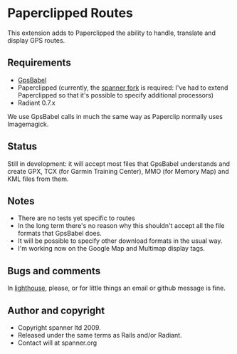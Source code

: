 # Paperclipped Routes

This extension adds to Paperclipped the ability to handle, translate and display GPS routes.

## Requirements

* [GpsBabel](http://www.gpsbabel.org/)
* Paperclipped (currently, the [spanner fork](https://github.com/spanner/paperclipped/tree) is required: I've had to extend Paperclipped so that it's possible to specify additional processors)
* Radiant 0.7.x

We use GpsBabel calls in much the same way as Paperclip normally uses Imagemagick. 

## Status

Still in development: it will accept most files that GpsBabel understands and create GPX, TCX (for Garmin Training Center), MMO (for Memory Map) and KML files from them.

## Notes

* There are no tests yet specific to routes
* In the long term there's no reason why this shouldn't accept all the file formats that GpsBabel does.
* It will be possible to specify other download formats in the usual way.
* I'm working now on the Google Map and Multimap display tags.

## Bugs and comments

In [lighthouse](http://spanner.lighthouseapp.com/projects/26912-radiant-extensions), please, or for little things an email or github message is fine.

## Author and copyright

* Copyright spanner ltd 2009.
* Released under the same terms as Rails and/or Radiant.
* Contact will at spanner.org

